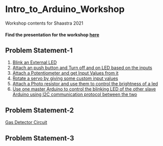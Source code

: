 # Intro_to_Arduino_Workshop
Workshop contents for Shaastra 2021

#### Find the presentation for the workshop [here]()

## Problem Statement-1
1) [Blink an External LED](https://github.com/Sarthak-22/Intro_to_Arduino_Workshop/blob/main/Problem-Statement_1/Blink%20an%20external%20LED.md)
2) [Attach an push button and Turn off and on LED based on the inputs](https://github.com/Sarthak-22/Intro_to_Arduino_Workshop/blob/main/Problem-Statement_1/Pushbutton%20to%20control%20LED.md)
3) [Attach a Potentiometer and get Input Values from it](https://github.com/Sarthak-22/Intro_to_Arduino_Workshop/blob/main/Problem-Statement_1/input%20values%20from%20potentiomer.md)
4) [Rotate a servo by giving some custom input values](https://github.com/Sarthak-22/Intro_to_Arduino_Workshop/blob/main/Problem-Statement_1/Rotate%20servo.md)
5) [Attach a Photo resistor and use them to control the brightness of a led](https://github.com/Sarthak-22/Intro_to_Arduino_Workshop/blob/main/Problem-Statement_1/Photoresistor%20to%20control%20LED%20brightness.md)
6) [Use one master Arduino to control the blinking LED of the other slave Arduino using I2C communication protocol between the two](https://github.com/Sarthak-22/Intro_to_Arduino_Workshop/blob/main/Problem-Statement_1/I2C%20communication%20with%202%20Arduinos.md)

## Problem Statement-2
[Gas Detector Circuit](https://github.com/Sarthak-22/Intro_to_Arduino_Workshop/blob/main/Gas%20detector%20circuit.md)

## Problem Statement-3


